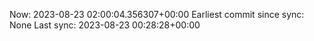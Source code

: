 Now: 2023-08-23 02:00:04.356307+00:00 Earliest commit since sync: None Last sync: 2023-08-23 00:28:28+00:00
